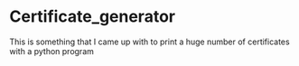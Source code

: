 # Certificate_generator
This is something that I came up with to print a huge number of certificates with a python program
